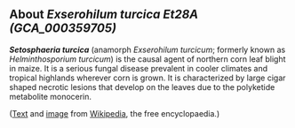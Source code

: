 About *Exserohilum turcica Et28A (GCA\_000359705)* 
--------------------------------------------------



***Setosphaeria turcica*** (anamorph *Exserohilum turcicum*; formerly
known as *Helminthosporium turcicum*) is the causal agent of northern
corn leaf blight in maize. It is a serious fungal disease prevalent in
cooler climates and tropical highlands wherever corn is grown. It is
characterized by large cigar shaped necrotic lesions that develop on the
leaves due to the polyketide metabolite monocerin.

([Text](http://en.wikipedia.org/wiki/Setosphaeria_turcica) and
[image](https://commons.wikimedia.org/wiki/File:Conidia_of_Exserohilum_turcicum.jpg)
from [Wikipedia](http://en.wikipedia.org/), the free encyclopaedia.)
